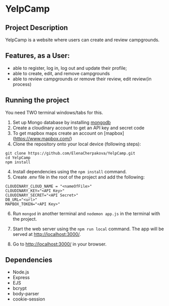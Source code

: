 # YelpCamp
## Project Description 


YelpCamp is a website where users can create and review campgrounds.

## Features, as a User: 
* able to register, log in, log out and update their profile;
* able to create, edit, and remove campgrounds
* able to review campgrounds or remove their review, edit review(in process)

## Running the project

You need TWO terminal windows/tabs for this.

1. Set up Mongo database by installing [mongodb](https://www.mongodb.com/)
2. Create a cloudinary account to get an API key and secret code
3. To get mapbox maps create an account on [mapbox] (https://www.mapbox.com/)
3. Clone the repository onto your local device (following steps):
```
git clone https://github.com/ElenaCherpakova/YelpCamp.git
cd YelpCamp
npm install
```
4. Install dependencies using the `npm install` command.
5. Create .env file in the root of the project and add the following: 
```
CLOUDINARY_CLOUD_NAME = "<nameOfFile>"
CLOUDINARY_KEY="<API Key>"
CLOUDINARY_SECRET="<API Secret>"
DB_URL="<url>"
MAPBOX_TOKEN="<API Key>"
```
6. Run ```mongod``` in another terminal and ```nodemon app.js``` in the terminal with the project.  

7. Start the web server using the `npm run local` command. The app will be served at <http://localhost:3000/>.
8. Go to <http://localhost:3000/> in your browser.


## Dependencies

- Node.js
- Express
- EJS
- bcrypt
- body-parser
- cookie-session

